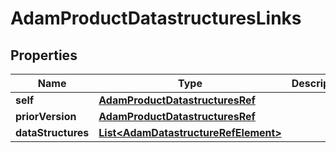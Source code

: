 

# AdamProductDatastructuresLinks


## Properties

| Name | Type | Description | Notes |
|------------ | ------------- | ------------- | -------------|
|**self** | [**AdamProductDatastructuresRef**](AdamProductDatastructuresRef.md) |  |  [optional] |
|**priorVersion** | [**AdamProductDatastructuresRef**](AdamProductDatastructuresRef.md) |  |  [optional] |
|**dataStructures** | [**List&lt;AdamDatastructureRefElement&gt;**](AdamDatastructureRefElement.md) |  |  [optional] |



